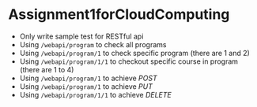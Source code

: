 # Assignment1forCloudComputing
- Only write sample test for RESTful api    
- Using `/webapi/program` to check all programs
- Using `/webapi/program/1` to check specific program (there are 1 and 2)
- Using `/webapi/program/1/1` to checkout specific course in program (there are 1 to 4)
- Using `/webapi/program/1` to achieve *POST*
- Using `/webapi/program/1` to achieve *PUT*
- Using `/webapi/program/1/1` to achieve *DELETE*
